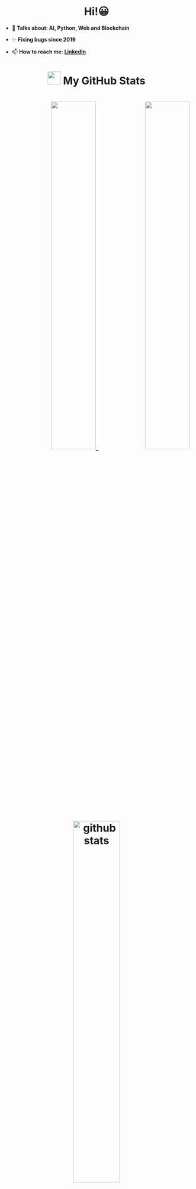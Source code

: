 <!-- Heading -->
<h1 align="center">Hi!😀</h1>

 <!-- About section --> 

- 💬 **Talks about: AI, Python, Web and Blockchain**

- ✨ **Fixing bugs since 2019**

- 📫 **How to reach me: [LinkedIn](#)**

<!-- About section: END -->
 
<!-- GitHub section -->
<h1 align="center">
<img src = "https://i.pinimg.com/originals/65/c4/f4/65c4f452571be1261e9c623f7da488ac.gif" width = 35px> 
My GitHub Stats 
<h1>

<p align="right">
<a href="#">
<img src="https://github-readme-streak-stats.herokuapp.com/?user=AlexHuryn&theme=dracula" width="49%">
<img src="https://github-readme-stats.vercel.app/api?username=AlexHuryn&show_icons=true&theme=dracula" width="49%" alight="left">
</a>
</p>
 
<p align="center">
<a href="#">
<img src="https://github-readme-stats.vercel.app/api/top-langs/?username=AlexHuryn&layout=compact&theme=dracula" alt="github stats" width="50%">
</a>
</p>
 

<!-- GitHub section: END -->

<!-- THE END -->
